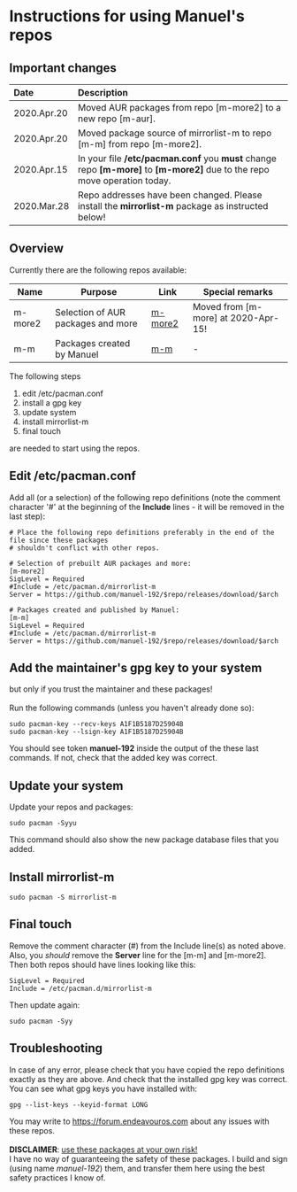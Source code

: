 # Instructions for using Manuel's repos

## Important changes
Date | Description
:--- | :---
2020.Apr.20 | Moved AUR packages from repo [m-more2] to a new repo [m-aur].
2020.Apr.20 | Moved package source of mirrorlist-m to repo [m-m] from repo [m-more2].
2020.Apr.15 | In your file **/etc/pacman.conf** you **must** change repo **[m-more]** to **[m-more2]** due to the repo move operation today.
2020.Mar.28 | Repo addresses have been changed. Please install the **mirrorlist-m** package as instructed below!

## Overview
Currently there are the following repos available:

Name | Purpose | Link | Special remarks
---- | ------- | ---- | ---------------
m-more2 | Selection of AUR packages and more | [m-more2](../../../m-more2) | Moved from [m-more] at 2020-Apr-15!
m-m | Packages created by Manuel | [m-m](../../../m-m) | -

The following steps
1. edit /etc/pacman.conf
2. install a gpg key
3. update system
4. install mirrorlist-m
5. final touch

are needed to start using the repos.

## Edit /etc/pacman.conf
Add all (or a selection) of the following repo definitions (note the comment character '#'
at the beginning of the **Include** lines - it will be removed in the last step):
```
# Place the following repo definitions preferably in the end of the file since these packages
# shouldn't conflict with other repos.

# Selection of prebuilt AUR packages and more:
[m-more2]
SigLevel = Required
#Include = /etc/pacman.d/mirrorlist-m
Server = https://github.com/manuel-192/$repo/releases/download/$arch

# Packages created and published by Manuel:
[m-m]
SigLevel = Required
#Include = /etc/pacman.d/mirrorlist-m
Server = https://github.com/manuel-192/$repo/releases/download/$arch
```
## Add the maintainer's gpg key to your system
but only if you trust the maintainer and these packages!<br><br>
Run the following commands (unless you haven't already done so):
```
sudo pacman-key --recv-keys A1F1B5187D25904B
sudo pacman-key --lsign-key A1F1B5187D25904B
```
You should see token **manuel-192** inside the output of the these last commands.
If not, check that the added key was correct.

## Update your system
Update your repos and packages:
```
sudo pacman -Syyu
```
This command should also show the new package database files that you added.

## Install mirrorlist-m
```
sudo pacman -S mirrorlist-m
```
## Final touch
Remove the comment character (#) from the Include line(s) as noted above.<br>
Also, you *should* remove the **Server** line for the [m-m] and [m-more2].<br>
Then both repos should have lines looking like this:
```
SigLevel = Required
Include = /etc/pacman.d/mirrorlist-m
```
Then update again:
```
sudo pacman -Syy
```

## Troubleshooting
In case of any error, please check that you have copied the repo definitions exactly as they are above. And check that the installed gpg key was correct.<br>
You can see what gpg keys you have installed with:
```
gpg --list-keys --keyid-format LONG
```
You may write to https://forum.endeavouros.com about any issues with these repos.
<br><br>
<b>DISCLAIMER</b>: <u>use these packages at your own risk!</u><br>I have no way of
guaranteeing the safety of these packages.
I build and sign (using name <i>manuel-192</i>) them,
and transfer them here using the best safety practices I know of.
